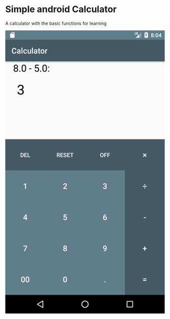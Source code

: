 # Simple android Calculator
A calculator with the basic functions for learning


![alt text](https://raw.githubusercontent.com/krv372/simple_android_calculator/master/Screenshot_1548174896.png)
